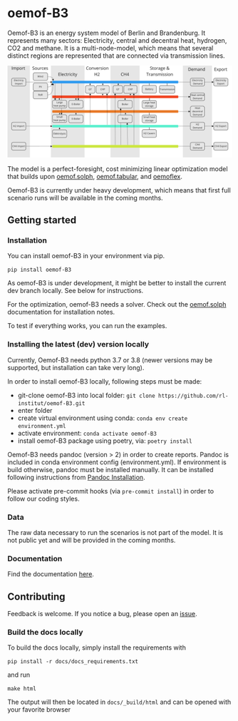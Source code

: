 # oemof-B3

Oemof-B3 is an energy system model of Berlin and Brandenburg. It represents many sectors:
Electricity, central and decentral heat, hydrogen, CO2 and methane. It is a multi-node-model, which
means that several distinct regions are represented that are connected via transmission lines.

<img src="/docs/_img/model_structure.svg" width="900"/>

The model is a perfect-foresight, cost minimizing linear optimization model that builds upon
[oemof.solph](https://github.com/oemof/oemof-solph),
[oemof.tabular](https://github.com/oemof/oemof-tabular),
and [oemoflex](https://github.com/rl-institut/oemoflex).

Oemof-B3 is currently under heavy development, which means that first full scenario runs will be
available in the coming months.

## Getting started

### Installation

You can install oemof-B3 in your environment via pip. 

    pip install oemof-B3

As oemof-B3 is under development, it might be better to install the current dev branch locally. See
below for instructions.

For the optimization, oemof-B3 needs a solver. Check out the [oemof.solph](https://oemof-solph.readthedocs.io/en/latest/readme.html#installing-a-solver) documentation for installation notes.

To test if everything works, you can run the examples.

### Installing the latest (dev) version locally

Currently, Oemof-B3 needs python 3.7 or 3.8 (newer versions may be supported, but installation can take very long).

In order to install oemof-B3 locally, following steps must be made: 
- git-clone oemof-B3 into local folder: `git clone https://github.com/rl-institut/oemof-B3.git`
- enter folder
- create virtual environment using conda: `conda env create environment.yml`
- activate environment: `conda activate oemof-B3`
- install oemof-B3 package using poetry, via: `poetry install`

Oemof-B3 needs pandoc (version > 2) in order to create reports. Pandoc is included in conda environment config (environment.yml). 
If environment is build otherwise, pandoc must be installed manually. It can be installed following instructions from [Pandoc Installation](https://pandoc.org/installing.html).

Please activate pre-commit hooks (via `pre-commit install`) in order to follow our coding styles.

### Data

The raw data necessary to run the scenarios is not part of the model. It is not public yet and will
be provided in the coming months. 

### Documentation

Find the documentation [here](https://oemof-b3.readthedocs.io/).

## Contributing

Feedback is welcome. If you notice a bug, please open an 
[issue](https://github.com/rl-institut/oemof-B3/issues). 

### Build the docs locally

To build the docs locally, simply install the requirements with

    pip install -r docs/docs_requirements.txt

and run

    make html

The output will then be located in `docs/_build/html` and can be opened with your favorite browser
